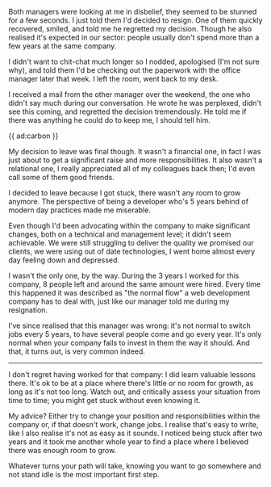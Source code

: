 Both managers were looking at me in disbelief, they seemed to be stunned for a few seconds. I just told them I'd decided to resign. One of them quickly recovered, smiled, and told me he regretted my decision. Though he also realised it's expected in our sector: people usually don't spend more than a few years at the same company.

I didn't want to chit-chat much longer so I nodded, apologised (I'm not sure why), and told them I'd be checking out the paperwork with the office manager later that week. I left the room, went back to my desk.

I received a mail from the other manager over the weekend, the one who didn't say much during our conversation. He wrote he was perplexed, didn't see this coming, and regretted the decision tremendously. He told me if there was anything he could do to keep me, I should tell him.

{{ ad:carbon }}

My decision to leave was final though. It wasn't a financial one, in fact I was just about to get a significant raise and more responsibilities. It also wasn't a relational one, I really appreciated all of my colleagues back then; I'd even call some of them good friends.

I decided to leave because I got stuck, there wasn't any room to grow anymore. The perspective of being a developer who's 5 years behind of modern day practices made me miserable. 

Even though I'd been advocating within the company to make significant changes, both on a technical and management level; it didn't seem achievable. We were still struggling to deliver the quality we promised our clients, we were using out of date technologies, I went home almost every day feeling down and depressed.

I wasn't the only one, by the way. During the 3 years I worked for this company, 8 people left and around the same amount were hired. Every time this happened it was described as "the normal flow" a web development company has to deal with, just like our manager told me during my resignation.   

I've since realised that this manager was wrong: it's not normal to switch jobs every 5 years, to have several people come and go every year. It's only normal when your company fails to invest in them the way it should. And that, it turns out, is very common indeed.

---

I don't regret having worked for that company: I did learn valuable lessons there. It's ok to be at a place where there's little or no room for growth, as long as it's not too long. Watch out, and critically assess your situation from time to time; you might get stuck without even knowing it.

My advice? Either try to change your position and responsibilities within the company or, if that doesn't work, change jobs. I realise that's easy to write, like I also realise it's not as easy as it sounds. I noticed being stuck after two years and it took me another whole year to find a place where I believed there was enough room to grow. 

Whatever turns your path will take, knowing you want to go somewhere and not stand idle is the most important first step. 
